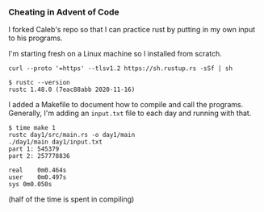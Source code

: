 ### Cheating in Advent of Code

I forked Caleb's repo so that I can practice rust by putting in my own
input to his programs.

I'm starting fresh on a Linux machine so I installed from scratch.

```
curl --proto '=https' --tlsv1.2 https://sh.rustup.rs -sSf | sh
```

```
$ rustc --version
rustc 1.48.0 (7eac88abb 2020-11-16)
```

I added a Makefile to document how to compile and call the programs.
Generally, I'm adding an `input.txt` file to each day and running with that.

```
$ time make 1
rustc day1/src/main.rs -o day1/main
./day1/main day1/input.txt
part 1: 545379
part 2: 257778836

real	0m0.464s
user	0m0.497s
sys	0m0.050s
```

(half of the time is spent in compiling)
